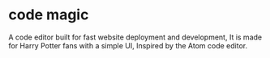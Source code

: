 #  code magic
A code editor built for fast website deployment and development, It is made for Harry Potter fans with a simple UI, Inspired by the Atom code editor.
